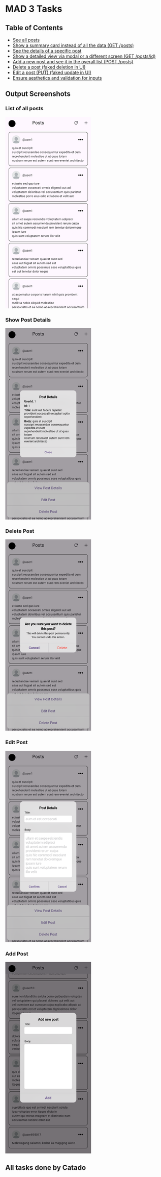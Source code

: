 # MAD 3 Tasks

## Table of Contents
- [See all posts](#see-all-posts)
- [Show a summary card instead of all the data (GET /posts)](#show-a-summary-card-instead-of-all-the-data-get-posts)
- [See the details of a specific post](#see-the-details-of-a-specific-post)
- [Show a detailed view via modal or a different screen (GET /posts/id)](#show-a-detailed-view-via-modal-or-a-different-screen-get-posts-id)
- [Add a new post and see it in the overall list (POST /posts)](#add-a-new-post-and-see-it-in-the-overall-list-post-posts)
- [Delete a post (faked deletion in UI)](#delete-a-post-faked-deletion-in-ui)
- [Edit a post (PUT) (faked update in UI)](#edit-a-post-put-faked-update-in-ui)
- [Ensure aesthetics and validation for inputs](#ensure-aesthetics-and-validation-for-inputs)

## Output Screenshots

### List of all posts
<img src="lib/screenshots/Screenshot_1719231597.png" alt="list of post" width="270" height="600"/>

### Show Post Details
<img src="lib/screenshots/Screenshot_1719233634.png" alt="post details" width="270" height="600"/>

### Delete Post
<img src="lib/screenshots/Screenshot_1719233641.png" alt="delete post" width="270" height="600"/>

### Edit Post
<img src="lib/screenshots/Screenshot_1719233769.png" alt="delete post" width="270" height="600"/>

### Add Post
<img src="lib/screenshots/Screenshot_1719235555.png" alt="delete post" width="270" height="600"/>

## All tasks done by Catado

